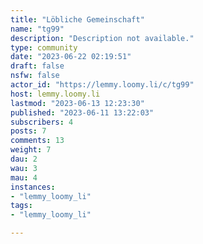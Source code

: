 ```yaml
---
title: "Löbliche Gemeinschaft" 
name: "tg99"
description: "Description not available."
type: community
date: "2023-06-22 02:19:51"
draft: false
nsfw: false
actor_id: "https://lemmy.loomy.li/c/tg99"
host: lemmy.loomy.li
lastmod: "2023-06-13 12:23:30"
published: "2023-06-11 13:22:03"
subscribers: 4
posts: 7
comments: 13
weight: 7
dau: 2
wau: 3
mau: 4
instances:
- "lemmy_loomy_li"
tags: 
- "lemmy_loomy_li"

---
```

